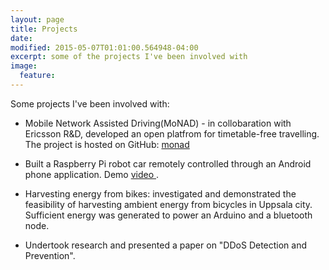 ```yaml
---
layout: page
title: Projects
date:
modified: 2015-05-07T01:01:00.564948-04:00
excerpt: some of the projects I've been involved with
image:
  feature:
---
```

Some projects I've been involved with:

* Mobile Network Assisted Driving(MoNAD) - in collobaration with Ericsson R&D, developed an open platfrom for timetable-free travelling. The project is hosted on GitHub: <a href="https://github.com/EricssonResearch/monad">monad</a>

* Built a Raspberry Pi robot car remotely controlled through an Android phone application. Demo <a href="https://youtu.be/63emuzbKwHk"> video </a>.

* Harvesting energy from bikes: investigated and demonstrated the feasibility of harvesting ambient energy from bicycles in Uppsala city. Sufficient energy was generated to power an Arduino and a bluetooth node.

* Undertook research and presented a paper on "DDoS Detection and Prevention".
